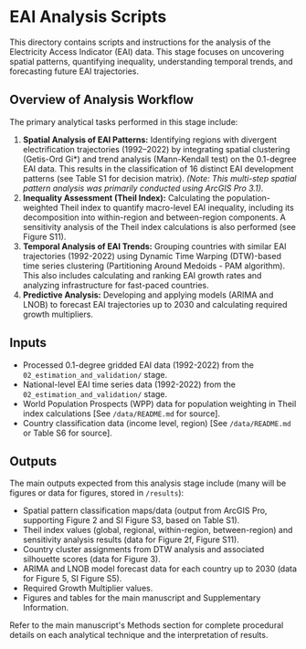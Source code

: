 # EAI Analysis Scripts

This directory contains scripts and instructions for the  analysis of the Electricity Access Indicator (EAI) data. This stage focuses on uncovering spatial patterns, quantifying inequality, understanding temporal trends, and forecasting future EAI trajectories.

## Overview of Analysis Workflow

The primary analytical tasks performed in this stage include:

1.  **Spatial Analysis of EAI Patterns:** Identifying regions with divergent electrification trajectories (1992–2022) by integrating spatial clustering (Getis-Ord Gi*) and trend analysis (Mann-Kendall test) on the 0.1-degree EAI data. This results in the classification of 16 distinct EAI development patterns (see Table S1 for decision matrix). *(Note: This multi-step spatial pattern analysis was primarily conducted using ArcGIS Pro 3.1).*
2.  **Inequality Assessment (Theil Index):** Calculating the population-weighted Theil index to quantify macro-level EAI inequality, including its decomposition into within-region and between-region components. A sensitivity analysis of the Theil index calculations is also performed (see Figure S11).
3.  **Temporal Analysis of EAI Trends:** Grouping countries with similar EAI trajectories (1992-2022) using Dynamic Time Warping (DTW)-based time series clustering (Partitioning Around Medoids - PAM algorithm). This also includes calculating and ranking EAI growth rates and analyzing infrastructure for fast-paced countries.
4.  **Predictive Analysis:** Developing and applying models (ARIMA and LNOB) to forecast EAI trajectories up to 2030 and calculating required growth multipliers.



## Inputs

* Processed 0.1-degree gridded EAI data (1992-2022) from the `02_estimation_and_validation/` stage.
* National-level EAI time series data (1992-2022) from the `02_estimation_and_validation/` stage.
* World Population Prospects (WPP) data for population weighting in Theil index calculations [See `/data/README.md` for source].
* Country classification data (income level, region) [See `/data/README.md` or Table S6 for source].


## Outputs

The main outputs expected from this analysis stage include (many will be figures or data for figures, stored in `/results`):

* Spatial pattern classification maps/data (output from ArcGIS Pro, supporting Figure 2 and SI Figure S3, based on Table S1).
* Theil index values (global, regional, within-region, between-region) and sensitivity analysis results (data for Figure 2f, Figure S11).
* Country cluster assignments from DTW analysis and associated silhouette scores (data for Figure 3).
* ARIMA and LNOB model forecast data for each country up to 2030 (data for Figure 5, SI Figure S5).
* Required Growth Multiplier values.
* Figures and tables for the main manuscript and Supplementary Information.



Refer to the main manuscript's Methods section for complete procedural details on each analytical technique and the interpretation of results.

